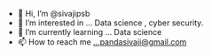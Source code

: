 - 👋 Hi, I’m @sivajipsb
- 👀 I’m interested in ... Data science , cyber security.
- 🌱 I’m currently learning ... Data science
- 📫 How to reach me ...pandasivaji@gmail.com

<!---
sivajipsb/sivajipsb is a ✨ special ✨ repository because its `README.md` (this file) appears on your GitHub profile.
You can click the Preview link to take a look at your changes.
--->
